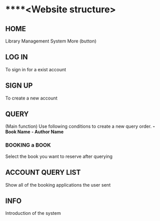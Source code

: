 # ****<Ｗebsite structure>

## **HOME**
Library Management System
More (button)

## **LOG IN**
To sign in for a exist account

## **SIGN UP**
To create a new account

## **QUERY**
 (Main function)
 Use following conditions to create a new query order.
**- Book Name**
**- Author Name**
### **BOOKING a BOOK**
Select the book you want to reserve after querying

## **ACCOUNT QUERY LIST**
Show all of the booking applications the user sent

## **INFO**
Introduction of the system
